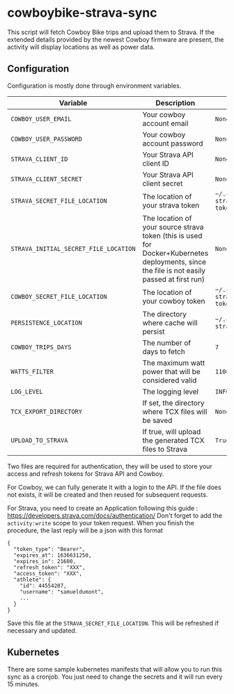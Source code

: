 # cowboybike-strava-sync

This script will fetch Cowboy Bike trips and upload them to Strava.
If the extended details provided by the newest Cowboy firmware are present, the activity will display locations as well as power data.

## Configuration

Configuration is mostly done through environment variables. 

| Variable                              | Description                                                                                                                                 | Default                             |
| ------------------------------------- | ------------------------------------------------------------------------------------------------------------------------------------------- | ----------------------------------- |
| `COWBOY_USER_EMAIL`                   | Your cowboy account email                                                                                                                   | `None`                              |
| `COWBOY_USER_PASSWORD`                | Your cowboy account password                                                                                                                | `None`                              |
| `STRAVA_CLIENT_ID`                    | Your Strava API client ID                                                                                                                   | `None`                              |
| `STRAVA_CLIENT_SECRET`                | Your Strava API client secret                                                                                                               | `None`                              |
| `STRAVA_SECRET_FILE_LOCATION`         | The location of your strava token                                                                                                           | `~/.cowboybike-strava/strava-token` |
| `STRAVA_INITIAL_SECRET_FILE_LOCATION` | The location of your source strava token (this is used for Docker+Kubernetes deployments, since the file is not easily passed at first run) | `None`                              |
| `COWBOY_SECRET_FILE_LOCATION`         | The location of your cowboy token                                                                                                           | `~/.cowboybike-strava/cowboy-token` |
| `PERSISTENCE_LOCATION`                | The directory where cache will persist                                                                                                      | `~/.cowboybike-strava/`             |
| `COWBOY_TRIPS_DAYS`                   | The number of days to fetch                                                                                                                 | `7`                                 |
| `WATTS_FILTER`                        | The maximum watt power that will be considered valid                                                                                        | `1100`                              |
| `LOG_LEVEL`                           | The logging level                                                                                                                           | `INFO`                              |
| `TCX_EXPORT_DIRECTORY`                | If set, the directory where TCX files will be saved                                                                                         | `None`                              |
| `UPLOAD_TO_STRAVA`                    | If true, will upload the generated TCX files to Strava                                                                                      | `True`                              |

Two files are required for authentication, they will be used to store your access and refresh tokens for Strava API and Cowboy.

For Cowboy, we can fully generate it with a login to the API. If the file does not exists, it will be created and then reused for subsequent requests.

For Strava, you need to create an Application following this guide : https://developers.strava.com/docs/authentication/
Don't forget to add the `activity:write` scope to your token request. When you finish the procedure, the last reply will be a json with this format

```
{
  "token_type": "Bearer",
  "expires_at": 1636631250,
  "expires_in": 21600,
  "refresh_token": "XXX",
  "access_token": "XXX",
  "athlete": {
    "id": 44554207,
    "username": "samueldumont",
    ...
  }
}
```

Save this file at the `STRAVA_SECRET_FILE_LOCATION`. This will be refreshed if necessary and updated.

## Kubernetes

There are some sample kubernetes manifests that will allow you to run this sync as a cronjob. You just need to change the secrets and it will run every 15 minutes.
